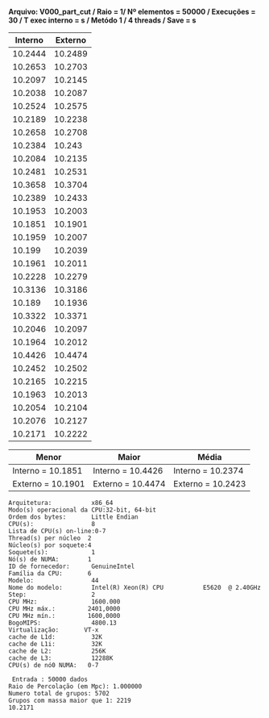 **Arquivo: V000_part_cut / Raio = 1/ Nº elementos = 50000 / Execuções = 30 / T exec interno = s / Metódo 1 / 4 threads / Save = s**
 
| Interno | Externo |
|---------| ------- |
|10.2444|10.2489|
|10.2653|10.2703|
|10.2097|10.2145|
|10.2038|10.2087|
|10.2524|10.2575|
|10.2189|10.2238|
|10.2658|10.2708|
|10.2384|10.243|
|10.2084|10.2135|
|10.2481|10.2531|
|10.3658|10.3704|
|10.2389|10.2433|
|10.1953|10.2003|
|10.1851|10.1901|
|10.1959|10.2007|
|10.199|10.2039|
|10.1961|10.2011|
|10.2228|10.2279|
|10.3136|10.3186|
|10.189|10.1936|
|10.3322|10.3371|
|10.2046|10.2097|
|10.1964|10.2012|
|10.4426|10.4474|
|10.2452|10.2502|
|10.2165|10.2215|
|10.1963|10.2013|
|10.2054|10.2104|
|10.2076|10.2127|
|10.2171|10.2222|

|Menor|Maior|Média|
|------|------|------|
|Interno = 10.1851|Interno = 10.4426|Interno = 10.2374|
|Externo = 10.1901|Externo = 10.4474|Externo = 10.2423|
```<code>
Arquitetura:           x86_64
Modo(s) operacional da CPU:32-bit, 64-bit
Ordem dos bytes:       Little Endian
CPU(s):                8
Lista de CPU(s) on-line:0-7
Thread(s) per núcleo  2
Núcleo(s) por soquete:4
Soquete(s):            1
Nó(s) de NUMA:        1
ID de fornecedor:      GenuineIntel
Família da CPU:       6
Modelo:                44
Nome do modelo:        Intel(R) Xeon(R) CPU           E5620  @ 2.40GHz
Step:                  2
CPU MHz:               1600.000
CPU MHz máx.:         2401,0000
CPU MHz mín.:         1600,0000
BogoMIPS:              4800.13
Virtualização:       VT-x
cache de L1d:          32K
cache de L1i:          32K
cache de L2:           256K
cache de L3:           12288K
CPU(s) de nó0 NUMA:   0-7

 Entrada : 50000 dados
Raio de Percolação (em Mpc): 1.000000
Numero total de grupos: 5702 
Grupos com massa maior que 1: 2219 
10.2171